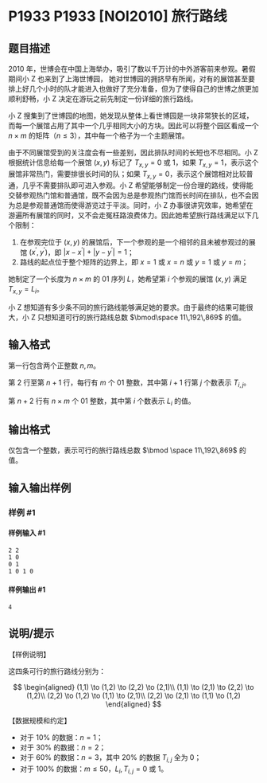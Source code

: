 # P1933 P1933 [NOI2010] 旅行路线

## 题目描述

2010 年，世博会在中国上海举办，吸引了数以千万计的中外游客前来参观。暑假期间小 Z 也来到了上海世博园， 她对世博园的拥挤早有所闻，对有的展馆甚至要排上好几个小时的队才能进入也做好了充分准备，但为了使得自己的世博之旅更加顺利舒畅，小 Z 决定在游玩之前先制定一份详细的旅行路线。

小 Z 搜集到了世博园的地图，她发现从整体上看世博园是一块非常狭长的区域，而每一个展馆占用了其中一个几乎相同大小的方块。因此可以将整个园区看成一个 $n \times m$ 的矩阵（$n \leq 3$），其中每一个格子为一个主题展馆。

由于不同展馆受到的关注度会有一些差别，因此排队时间的长短也不尽相同。小 Z 根据统计信息给每一个展馆 $(x, y)$ 标记了 $T_{x,y} = 0$ 或 $1$，如果 $T_{x,y} = 1$，表示这个展馆非常热门，需要排很长时间的队；如果 $T_{x,y} = 0$，表示这个展馆相对比较普通，几乎不需要排队即可进入参观。小 Z 希望能够制定一份合理的路线，使得能交替参观热门馆和普通馆，既不会因为总是参观热门馆而长时间在排队，也不会因为总是参观普通馆而使得游览过于平淡。同时，小 Z 办事很讲究效率，她希望在游遍所有展馆的同时，又不会走冤枉路浪费体力。因此她希望旅行路线满足以下几个限制：

1. 在参观完位于 $(x, y)$ 的展馆后，下一个参观的是一个相邻的且未被参观过的展馆 $(x^\prime, y^\prime)$，即 $|x-x^\prime|+|y-y^\prime|=1$；
2. 路线的起点位于整个矩阵的边界上，即 $x = 1$ 或 $x = n$ 或 $y = 1$ 或 $y = m$；

她制定了一个长度为 $n \times m$ 的 01 序列 $L$，她希望第 $i$ 个参观的展馆 $(x,y)$ 满足 $T_{x,y}=L_i$。

小 Z 想知道有多少条不同的旅行路线能够满足她的要求。由于最终的结果可能很大，小 Z 只想知道可行的旅行路线总数 $\bmod\space 11\,192\,869$ 的值。


## 输入格式

第一行包含两个正整数 $n, m$。

第 2 行至第 $n+1$ 行，每行有 $m$ 个 01 整数，其中第 $i+1$ 行第 $j$ 个数表示 $T_{i,j}$。

第 $n+2$ 行有 $n \times m$ 个 01 整数，其中第 $i$ 个数表示 $L_i$ 的值。

## 输出格式

仅包含一个整数，表示可行的旅行路线总数 $\bmod \space 11\,192\,869$ 的值。

## 输入输出样例

### 样例 #1

#### 样例输入 #1

```
2 2
1 0
0 1
1 0 1 0
```

#### 样例输出 #1

```
4
```

## 说明/提示

【样例说明】

这四条可行的旅行路线分别为：

$$
\begin{aligned}
(1,1) \to (1,2) \to (2,2) \to (2,1)\\
(1,1) \to (2,1) \to (2,2) \to (1,2)\\
(2,2) \to (1,2) \to (1,1) \to (2,1)\\
(2,2) \to (2,1) \to (1,1) \to (1,2)
\end{aligned}
$$

【数据规模和约定】

- 对于 $10\%$ 的数据：$n=1$；
- 对于 $30\%$ 的数据：$n=2$；
- 对于 $60\%$ 的数据：$n=3$，其中 $20\%$ 的数据 $T_{i,j}$ 全为 $0$；
- 对于 $100\%$ 的数据：$m \leq 50$，$L_i,T_{i,j} = 0$ 或 $1$。
